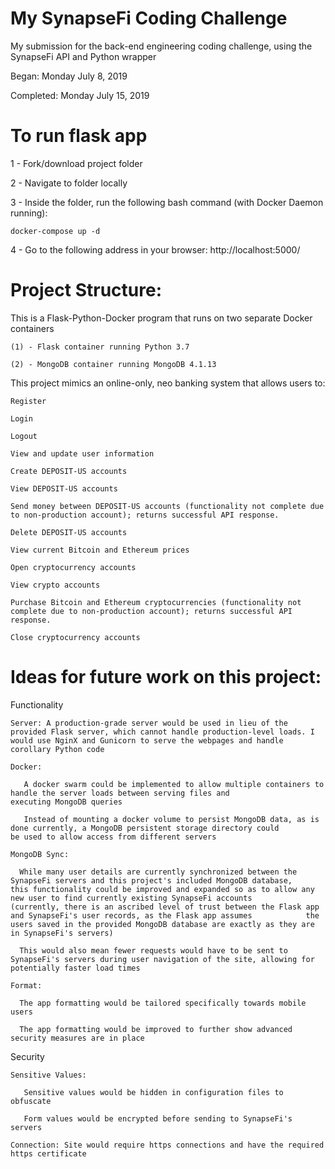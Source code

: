 # My SynapseFi Coding Challenge
My submission for the back-end engineering coding challenge, using the SynapseFi API and Python wrapper

Began: Monday July 8, 2019

Completed: Monday July 15, 2019

# To run flask app
1 - Fork/download project folder

2 - Navigate to folder locally

3 - Inside the folder, run the following bash command (with Docker Daemon running):

```
docker-compose up -d
```
    
4 - Go to the following address in your browser: http://localhost:5000/


# Project Structure:

  This is a Flask-Python-Docker program that runs on two separate Docker containers
  
    (1) - Flask container running Python 3.7
    
    (2) - MongoDB container running MongoDB 4.1.13
    
    
  This project mimics an online-only, neo banking system that allows users to:
  
    Register
    
    Login
    
    Logout
    
    View and update user information
    
    Create DEPOSIT-US accounts
    
    View DEPOSIT-US accounts
    
    Send money between DEPOSIT-US accounts (functionality not complete due to non-production account); returns successful API response.
    
    Delete DEPOSIT-US accounts
    
    View current Bitcoin and Ethereum prices
    
    Open cryptocurrency accounts
    
    View crypto accounts
    
    Purchase Bitcoin and Ethereum cryptocurrencies (functionality not complete due to non-production account); returns successful API            response.
    
    Close cryptocurrency accounts


# Ideas for future work on this project:


  Functionality


    Server: A production-grade server would be used in lieu of the provided Flask server, which cannot handle production-level loads. I            would use NginX and Gunicorn to serve the webpages and handle corollary Python code 
    
    Docker: 
    
       A docker swarm could be implemented to allow multiple containers to handle the server loads between serving files and                      executing MongoDB queries
    
       Instead of mounting a docker volume to persist MongoDB data, as is done currently, a MongoDB persistent storage directory could            be used to allow access from different servers
    
    MongoDB Sync: 
    
      While many user details are currently synchronized between the SynapseFi servers and this project's included MongoDB database,              this functionality could be improved and expanded so as to allow any new user to find currently existing SynapseFi accounts              (currently, there is an ascribed level of trust between the Flask app and SynapseFi's user records, as the Flask app assumes            the users saved in the provided MongoDB database are exactly as they are in SynapseFi's servers)
      
      This would also mean fewer requests would have to be sent to SynapseFi's servers during user navigation of the site, allowing for          potentially faster load times
      
    Format:
    
      The app formatting would be tailored specifically towards mobile users
      
      The app formatting would be improved to further show advanced security measures are in place
      
      
  Security
  
  
    Sensitive Values: 
    
       Sensitive values would be hidden in configuration files to obfuscate
       
       Form values would be encrypted before sending to SynapseFi's servers
       
    Connection: Site would require https connections and have the required https certificate
    
